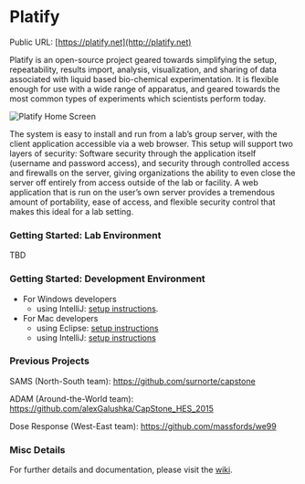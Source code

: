 # Platify

Public URL: [https://platify.net](http://platify.net)

Platify is an open-source project geared towards simplifying the setup, repeatability, results import, analysis, visualization, and sharing of data associated with liquid based bio-chemical experimentation. It is flexible enough for use with a wide range of apparatus, and geared towards the most common types of experiments which scientists perform today. 

![Platify Home Screen](platify/grails-app/assets/images/screenshot.png)

The system is easy to install and run from a lab’s group server, with the client application accessible via a web browser. This setup will support two layers of security: Software security through the application itself (username and password access), and security through controlled access and firewalls on the server, giving organizations the ability to even close the server off entirely from access outside of the lab or facility. A web application that is run on the user’s own server provides a tremendous amount of portability, ease of access, and flexible security control that makes this ideal for a lab setting.

### Getting Started: Lab Environment
TBD

### Getting Started: Development Environment
* For Windows developers
  * using IntelliJ: [setup instructions](https://github.com/platify/platify//wiki/Development#mac-wintellij).
* For Mac developers
  * using Eclipse: [setup instructions](https://github.com/platify/platify//wiki/Development#eclipse)
  * using IntelliJ: [setup instructions](https://github.com/platify/platify//wiki/Development#mac-wintellij)

### Previous Projects
SAMS (North-South team):
https://github.com/surnorte/capstone

ADAM (Around-the-World team):
https://github.com/alexGalushka/CapStone_HES_2015

Dose Response (West-East team): 
https://github.com/massfords/we99

### Misc Details

For further details and documentation, please visit the [wiki](https://github.com/platify/platify/wiki).


